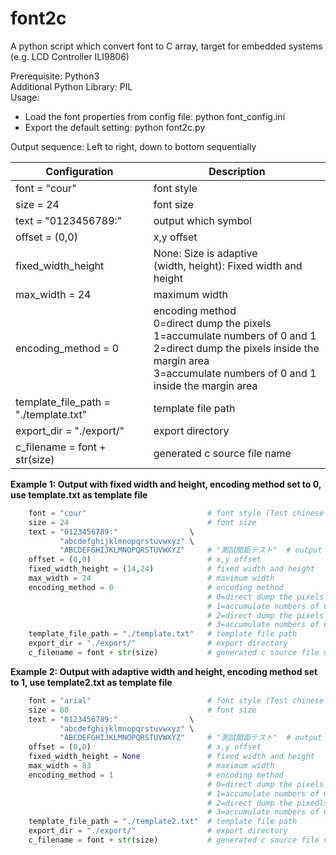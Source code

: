 # font2c
A python script which convert font to C array, target for embedded systems (e.g. LCD Controller ILI9806)

Prerequisite: Python3<br/>
Additional Python Library: PIL<br/>
Usage:<br/>
 - Load the font properties from config file: python font_config.ini<br/>
 - Export the default setting: python font2c.py

Output sequence: Left to right, down to bottom sequentially


| Configuration | Description |
| --- | --- |
| font = "cour" | font style |
| size = 24 | font size |
| text = "0123456789:" | output which symbol |
| offset = (0,0)                  | x,y offset |
| fixed_width_height              | None: Size is adaptive<br />(width, height): Fixed width and height | 
| max_width = 24                  | maximum width |
| encoding_method = 0                 | encoding method<br/>0=direct dump the pixels<br/>1=accumulate numbers of 0 and 1<br/>2=direct dump the pixels inside the margin area <br/>3=accumulate numbers of 0 and 1 inside the margin area |
| template_file_path = "./template.txt" | template file path |
| export_dir = "./export/"        | export directory |
| c_filename = font + str(size)   | generated c source file name |


**Example 1: Output with fixed width and height, encoding method set to 0, use template.txt as template file**
```python
    font = "cour"                           # font style (Test chinese font: kaiu)
    size = 24                               # font size
    text = "0123456789:"                \
           "abcdefghijklmnopqrstuvwxyz" \
           "ABCDEFGHIJKLMNOPQRSTUVWXYZ"     # "測試間距テスト"  # output which symbol
    offset = (0,0)                          # x,y offset
    fixed_width_height = (14,24)            # fixed width and height
    max_width = 24                          # maximum width
    encoding_method = 0                     # encoding method
                                            # 0=direct dump the pixels
                                            # 1=accumulate numbers of 0 and 1
                                            # 2=direct dump the pixels inside the margin area
                                            # 3=accumulate numbers of 0 and 1 inside the margin area
    template_file_path = "./template.txt"   # template file path
    export_dir = "./export/"                # export directory
    c_filename = font + str(size)           # generated c source file name
```

**Example 2: Output with adaptive width and height, encoding method set to 1, use template2.txt as template file**
```python
    font = "arial"                          # font style (Test chinese font: kaiu)
    size = 80                               # font size
    text = "0123456789:"                \
           "abcdefghijklmnopqrstuvwxyz" \
           "ABCDEFGHIJKLMNOPQRSTUVWXYZ"     # "測試間距テスト"  # output which symbol
    offset = (0,0)                          # x,y offset
    fixed_width_height = None               # fixed width and height
    max_width = 83                          # maximum width
    encoding_method = 1                     # encoding method
                                            # 0=direct dump the pixels
                                            # 1=accumulate numbers of 0 and 1
                                            # 2=direct dump the pixedls inside the margin area
                                            # 3=accumulate numbers of 0 and 1 inside the margin area
    template_file_path = "./template2.txt"  # template file path
    export_dir = "./export/"                # export directory
    c_filename = font + str(size)           # generated c source file name
```
